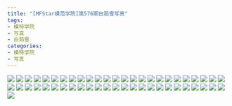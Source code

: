 ```yaml
---
title: "[MFStar模范学院]第576期白茹雪写真"
tags: 
- 模特学院
- 写真
- 白茹雪
categories:
- 模特学院
- 写真
---
```


![](https://img.ilovese.xyz/1734719369557.webp)
![](https://img.ilovese.xyz/1734719370971.webp)
![](https://img.ilovese.xyz/1734719372215.webp)
![](https://img.ilovese.xyz/1734719373951.webp)
![](https://img.ilovese.xyz/1734719375250.webp)
![](https://img.ilovese.xyz/1734719376966.webp)
![](https://img.ilovese.xyz/1734719378378.webp)
![](https://img.ilovese.xyz/1734719379609.webp)
![](https://img.ilovese.xyz/1734719381046.webp)
![](https://img.ilovese.xyz/1734719382363.webp)
![](https://img.ilovese.xyz/1734719383615.webp)
![](https://img.ilovese.xyz/1734719384828.webp)
![](https://img.ilovese.xyz/1734719386200.webp)
![](https://img.ilovese.xyz/1734719387925.webp)
![](https://img.ilovese.xyz/1734719389242.webp)
![](https://img.ilovese.xyz/1734719390562.webp)
![](https://img.ilovese.xyz/1734719391816.webp)
![](https://img.ilovese.xyz/1734719393676.webp)
![](https://img.ilovese.xyz/1734719394891.webp)
![](https://img.ilovese.xyz/1734719396145.webp)
![](https://img.ilovese.xyz/1734719397438.webp)
![](https://img.ilovese.xyz/1734719398709.webp)
![](https://img.ilovese.xyz/1734719400025.webp)
![](https://img.ilovese.xyz/1734719401402.webp)
![](https://img.ilovese.xyz/1734719402762.webp)
![](https://img.ilovese.xyz/1734719404187.webp)
![](https://img.ilovese.xyz/1734719405495.webp)
![](https://img.ilovese.xyz/1734719406873.webp)
![](https://img.ilovese.xyz/1734719408618.webp)
![](https://img.ilovese.xyz/1734719409867.webp)
![](https://img.ilovese.xyz/1734719411260.webp)
![](https://img.ilovese.xyz/1734719413003.webp)
![](https://img.ilovese.xyz/1734719414247.webp)
![](https://img.ilovese.xyz/1734719415983.webp)
![](https://img.ilovese.xyz/1734719417700.webp)
![](https://img.ilovese.xyz/1734719419325.webp)
![](https://img.ilovese.xyz/1734719420602.webp)
![](https://img.ilovese.xyz/1734719422260.webp)
![](https://img.ilovese.xyz/1734719424026.webp)
![](https://img.ilovese.xyz/1734719425268.webp)
![](https://img.ilovese.xyz/1734719426582.webp)
![](https://img.ilovese.xyz/1734719428059.webp)
![](https://img.ilovese.xyz/1734719429401.webp)
![](https://img.ilovese.xyz/1734719430716.webp)
![](https://img.ilovese.xyz/1734719432000.webp)
![](https://img.ilovese.xyz/1734719433621.webp)
![](https://img.ilovese.xyz/1734719434909.webp)
![](https://img.ilovese.xyz/1734719436131.webp)
![](https://img.ilovese.xyz/1734719437401.webp)
![](https://img.ilovese.xyz/1734719438654.webp)
![](https://img.ilovese.xyz/1734719440044.webp)
